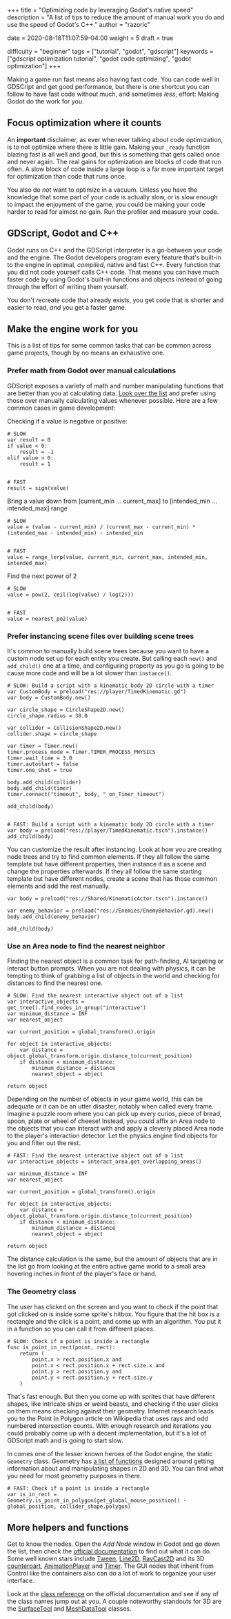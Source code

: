 +++
title = "Optimizing code by leveraging Godot's native speed"
description = "A list of tips to reduce the amount of manual work you do and use the speed of Godot's C++."
author = "razoric"

date = 2020-08-18T11:07:59-04:00
weight = 5
draft = true

difficulty = "beginner"
tags = ["tutorial", "godot", "gdscript"]
keywords = ["gdscript optimization tutorial", "godot code optimizing", "godot optimization"]
+++

Making a game run fast means also having fast code. You can code well in GDSCript and get good performance, but there is one shortcut you can follow to have fast code without much, and sometimes _less_, effort: Making Godot do the work for you.

## Focus optimization where it counts

An **important** disclaimer, as ever whenever talking about code optimization, is to not optimize where there is little gain. Making your `_ready` function blazing fast is all well and good, but this is something that gets called once and never again. The real gains for optimization are blocks of code that run often. A slow block of code inside a large loop is a far more important target for optimization than code that runs once.

You also do _not_ want to optimize in a vacuum. Unless you have the knowledge that some part of your code is actually slow, or is slow enough to impact the enjoyment of the game, you could be making your code harder to read for almost no gain. Run the profiler and measure your code.

## GDScript, Godot and C++

Godot runs on C++ and the GDScript interpreter is a go-between your code and the engine. The Godot developers program every feature that's built-in to the engine in optimal, _compiled_, native and fast C++. Every function that you did not code yourself calls C++ code. That means you can have much faster code by using Godot's built-in functions and objects instead of going through the effort of writing them yourself.

You don't recreate code that already exists, you get code that is shorter and easier to read, _and_ you get a faster game.

## Make the engine work for you

This is a list of tips for some common tasks that can be common across game projects, though by no means an exhaustive one.

### Prefer math from Godot over manual calculations

GDScript exposes a variety of math and number manipulating functions that are better than you at calculating data. [Look over the list](https://docs.godotengine.org/en/stable/classes/class_@gdscript.html) and prefer using those over manually calculating values whenever possible. Here are a few common cases in game development:

Checking if a value is negative or positive:

```gdscript
# SLOW
var result = 0
if value < 0:
    result = -1
elif value > 0:
    result = 1


# FAST
result = sign(value)
```

Bring a value down from [current_min ... current_max] to [intended_min ... intended_max] range

```gdscript
# SLOW
value = (value - current_min) / (current_max - current_min) * (intended_max - intended_min) - intended_min


# FAST
value = range_lerp(value, current_min, current_max, intended_min, intended_max)
```

Find the next power of 2

```gdscript
# SLOW
value = pow(2, ceil(log(value) / log(2)))


# FAST
value = nearest_po2(value)
```

### Prefer instancing scene files over building scene trees

It's common to manually build scene trees because you want to have a custom node set up for each entity you create. But calling each `new()` and `add_child()` one at a time, and configuring property as you go is going to be cause more code and will be a lot slower than `instance()`.

```gdscript
# SLOW: Build a script with a kinematic body 2D circle with a timer
var CustomBody = preload("res://player/TimedKinematic.gd")
var body = CustomBody.new()

var circle_shape = CircleShape2D.new()
circle_shape.radius = 30.0

var collider = CollisionShape2D.new()
collider.shape = circle_shape

var timer = Timer.new()
timer.process_mode = Timer.TIMER_PROCESS_PHYSICS
timer.wait_time = 3.0
timer.autostart = false
timer.one_shot = true

body.add_child(collider)
body.add_child(timer)
timer.connect("timeout", body, "_on_Timer_timeout")

add_child(body)


# FAST: Build a script with a kinematic body 2D circle with a timer
var body = preload("res://player/TimedKinematic.tscn").instance()
add_child(body)
```

You can customize the result after instancing. Look at how you are creating node trees and try to find common elements. If they all follow the same template but have different properties, then instance it as a scene and change the properties afterwards. If they all follow the same starting template but have different nodes, create a scene that has those common elements and add the rest manually.

```gdscript
var body = preload("res://Shared/KinematicActor.tscn").instance()

var enemy_behavior = preload("res://Enemies/EnemyBehavior.gd).new()
body.add_child(enemy_behavior)

add_child(body)
```

### Use an Area node to find the nearest neighbor

Finding the nearest object is a common task for path-finding, AI targeting or interact button prompts. When you are not dealing with physics, it can be tempting to think of grabbing a list of objects in the world and checking for distances to find the nearest one.

```gdscript
# SLOW: Find the nearest interactive object out of a list
var interactive_objects = get_tree().find_nodes_in_group("interactive")
var minimum_distance = INF
var nearest_object

var current_position = global_transform().origin

for object in interactive_objects:
    var distance = object.global_transform.origin.distance_to(current_position)
    if distance < minimum_distance:
        minimum_distance = distance
        nearest_object = object

return object
```

Depending on the number of objects in your game world, this can be adequate or it can be an utter disaster, notably when called every frame. Imagine a puzzle room where you can pick up every curios, piece of bread, spoon, plate or wheel of cheese! Instead, you could affix an Area node to the objects that you can interact with and apply a cleverly placed Area node to the player's interaction detector. Let the physics engine find objects for you and filter out the rest.

```gdscript
# FAST: Find the nearest interactive object out of a list
var interactive_objects = interact_area.get_overlapping_areas()

var minimum_distance = INF
var nearest_object

var current_position = global_transform().origin

for object in interactive_objects:
    var distance = object.global_transform.origin.distance_to(current_position)
    if distance < minimum_distance:
        minimum_distance = distance
        nearest_object = object

return object
```

The distance calculation is the same, but the amount of objects that are in the list go from looking at the entire active game world to a small area hovering inches in front of the player's face or hand.

### The Geometry class

The user has clicked on the screen and you want to check if the point that got clicked on is inside some sprite's hitbox. You figure that the hit box is a rectangle and the click is a point, and come up with an algorithm. You put it in a function so you can call it from different places.

```gdscript
# SLOW: Check if a point is inside a rectangle
func is_point_in_rect(point, rect):
    return (
        point.x > rect.position.x and
        point.x < rect.position.x + rect.size.x and
        point.y > rect.position.y and
        point.y < rect.position.y + rect.size.y
    )
```

That's fast enough. But then you come up with sprites that have different shapes, like intricate ships or weird beasts, and checking if the user clicks on them means checking against their geometry. Internet research leads you to the Point In Polygon article on Wikipedia that uses rays and odd numbered intersection counts. With enough research and iterations you could probably come up with a decent implementation, but it's a lot of GDScript math and is going to start slow.

In comes one of the lesser known heroes of the Godot engine, the static `Geometry` class. Geometry has [a list of functions](https://docs.godotengine.org/en/stable/classes/class_geometry.html) designed around getting information about and manipulating shapes in 2D and 3D. You can find what you need for most geometry purposes in there.

```gdscript
# FAST: Check if a point is inside a rectangle
var is_in_rect = Geometry.is_point_in_polygon(get_global_mouse_position() - global_position, collider_shape.polygon)
```

## More helpers and functions

Get to know the nodes. Open the _Add Node_ window in Godot and go down the list, then check the [official documentation](https://docs.godotengine.org/en/stable/) to find out what it can do. Some well known stars include [Tween](https://docs.godotengine.org/en/stable/classes/class_tween.html), [Line2D](https://docs.godotengine.org/en/stable/classes/class_line2d.html), [RayCast2D](https://docs.godotengine.org/en/stable/classes/class_raycast2d.html) and its 3D [counterpart](https://docs.godotengine.org/en/stable/classes/class_raycast.html), [AnimationPlayer](https://docs.godotengine.org/en/stable/search.html?q=AnimationPlayer) and [Timer](https://docs.godotengine.org/en/stable/classes/class_timer.html). The GUI nodes that inherit from Control like the containers also can do a lot of work to organize your user interface.

Look at the [class reference](https://docs.godotengine.org/en/stable/classes/index.html) on the official documentation and see if any of the class names jump out at you. A couple noteworthy standouts for 3D are the [SurfaceTool](https://docs.godotengine.org/en/stable/classes/class_surfacetool.html) and [MeshDataTool](https://docs.godotengine.org/en/stable/classes/class_meshdatatool.html) classes.
